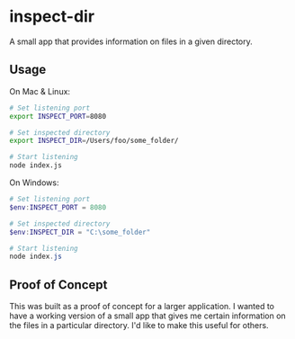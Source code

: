 # inspect-dir

A small app that provides information on files in a given directory. 

## Usage

On Mac & Linux:

```bash
# Set listening port
export INSPECT_PORT=8080

# Set inspected directory
export INSPECT_DIR=/Users/foo/some_folder/

# Start listening
node index.js
```

On Windows:

```powershell
# Set listening port
$env:INSPECT_PORT = 8080

# Set inspected directory
$env:INSPECT_DIR = "C:\some_folder"

# Start listening
node index.js
```

## Proof of Concept

This was built as a proof of concept for a larger application. I wanted to have a working version of a small app that gives me certain information on the files in a particular directory. I'd like to make this useful for others. 

